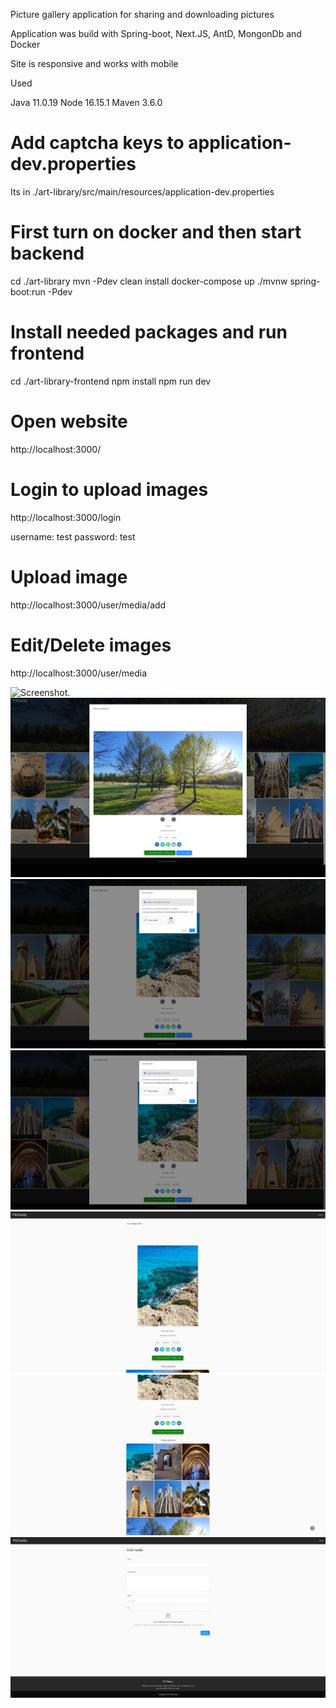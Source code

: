 Picture gallery application for sharing and downloading pictures

Application was build with Spring-boot, Next.JS, AntD, MongonDb and Docker

Site is responsive and works with mobile

Used 

Java 11.0.19
Node 16.15.1
Maven 3.6.0

# Add captcha keys to application-dev.properties

Its in ./art-library/src/main/resources/application-dev.properties

# First turn on docker and then start backend

cd ./art-library
mvn -Pdev clean install
docker-compose up
./mvnw spring-boot:run -Pdev

# Install needed packages and run frontend
cd ./art-library-frontend
npm install
npm run dev

# Open website
http://localhost:3000/


# Login to upload images
http://localhost:3000/login

username: test
password: test

# Upload image
http://localhost:3000/user/media/add

# Edit/Delete images
http://localhost:3000/user/media

![Screenshot.](/screenshots/image1.png "screenshot.")
![Screenshot.](/screenshots/image2.png "screenshot.")
![Screenshot.](/screenshots/image3.png "screenshot.")
![Screenshot.](/screenshots/image4.png "screenshot.")
![Screenshot.](/screenshots/image5.png "screenshot.")
![Screenshot.](/screenshots/image6.png "screenshot.")
![Screenshot.](/screenshots/image7.png "screenshot.")